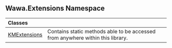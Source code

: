 ## Wawa.Extensions Namespace

| Classes | |
| :--- | :--- |
| [KMExtensions](KMExtensions.md 'Wawa.Extensions.KMExtensions') | Contains static methods able to be accessed from anywhere within this library. |
